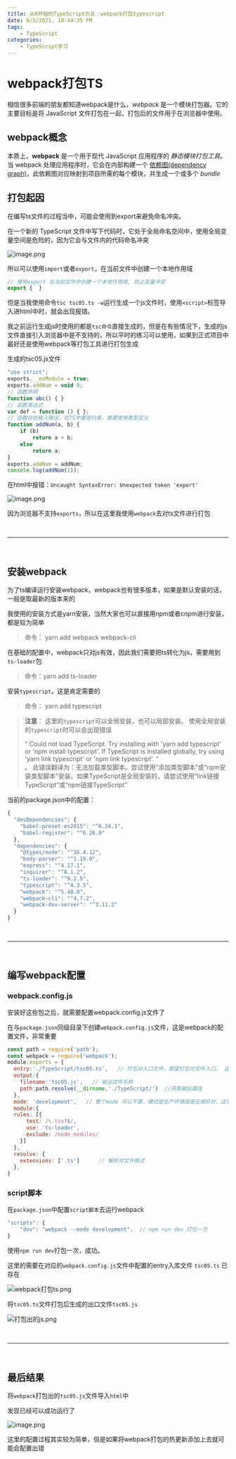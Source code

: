 ```yaml
---
title: 从0开始的TypeScriptの五：webpack打包typescript
date: 8/5/2021, 10:44:35 PM
tags: 
    - TypeScript 
categories: 
    - TypeScript学习
---
```



# webpack打包TS

相信很多前端的朋友都知道webpack是什么，*webpack* 是一个模块打包器。它的主要目标是将 JavaScript 文件打包在一起，打包后的文件用于在浏览器中使用。

## webpack概念

本质上，**webpack** 是一个用于现代 JavaScript 应用程序的 *静态模块打包工具*。当 webpack 处理应用程序时，它会在内部构建一个 [依赖图(dependency graph)](https://webpack.docschina.org/concepts/dependency-graph/)，此依赖图对应映射到项目所需的每个模块，并生成一个或多个 *bundle*


## 打包起因

在编写ts文件的过程当中，可能会使用到export来避免命名冲突。

在一个新的 TypeScript 文件中写下代码时，它处于全局命名空间中，使用全局变量空间是危险的，因为它会与文件内的代码命名冲突

![image.png](https://p6-juejin.byteimg.com/tos-cn-i-k3u1fbpfcp/aa8b54c9359f4deb9532e432dbb7a98b~tplv-k3u1fbpfcp-watermark.image)

所以可以使用`import`或者`export`，在当前文件中创建一个本地作用域

``` js
// 使用export 在当前文件中创建一个本地作用域, 防止变量冲突
export {  } 
```

但是当我使用命令`tsc tsc05.ts -w`运行生成一个js文件时，使用`<script>`标签导入进html中时，就会出现报错。

我之前运行生成js时使用的都是`tsc命令`直接生成的，但是在有些情况下，生成的js文件直接引入浏览器中是不支持的，所以平时的练习可以使用，如果到正式项目中最好还是使用webpack等打包工具进行打包生成



生成的tsc05.js文件
```js
"use strict";
exports.__esModule = true;
exports.addNum = void 0;
// 函数声明
function abc() { }
// 函数表达式
var def = function () { };
// 函数存在输入输出，在TS中要是约束，需要使用类型定义
function addNum(a, b) {
    if (b)
        return a + b;
    else
        return a;
}
exports.addNum = addNum;
console.log(addNum(1));
```

在html中报错：`Uncaught SyntaxError: Unexpected token 'export'`

![image.png](https://p3-juejin.byteimg.com/tos-cn-i-k3u1fbpfcp/f6cc9067ccc946c68e3f32a241856197~tplv-k3u1fbpfcp-watermark.image)

因为浏览器不支持`exports`，所以在这里我使用`webpack`去对ts文件进行打包

<br>

***

<br>

## 安装webpack

为了ts编译运行安装webpack，webpack也有很多版本，如果是默认安装的话，一般是取最新的版本来的

我使用的安装方式是yarn安装，当然大家也可以直接用npm或者cnpm进行安装，都是较为简单

> 命令： yarn add webpack webpack-cli

在基础的配置中，webpack只对js有效，因此我们需要把ts转化为js，需要用到`ts-loader`包

> 命令：yarn add ts-loader

安装`typescript`，这是肯定需要的

> 命令： yarn add typescript

> **注意**： 这里的`typescript`可以全局安装，也可以局部安装。 使用全局安装的`typescript`时可以会出现错误 
> <div color=##DA0825 >“ Could not load TypeScript. Try installing with 'yarn add typescript' or 'npm install typescript'. If TypeScript is installed globally, try using 'yarn link typescript' or 'npm link typescript'. ”</div> 。 此错误翻译为：无法加载类型脚本。尝试使用“添加类型脚本”或“npm安装类型脚本”安装。如果TypeScript是全局安装的，请尝试使用“link链接TypeScript”或“npm链接TypeScript”



当前的package.json中的配置：
``` javascript
{
  "devDependencies": {
    "babel-preset-es2015": "^6.24.1",
    "babel-register": "^6.26.0"
  },
  "dependencies": {
    "@types/node": "^16.4.12",
    "body-parser": "^1.19.0",
    "express": "^4.17.1",
    "inquirer": "^8.1.2",
    "ts-loader": "^9.2.5",
    "typescript": "^4.3.5",
    "webpack": "^5.48.0",
    "webpack-cli": "^4.7.2",
    "webpack-dev-server": "^3.11.2"
  }
}
```
<br>

***

<br>

## 编写webpack配置

### webpack.config.js

安装好这些包之后，就需要配置webpack.config.js文件了

在与`package.json`同级目录下创建`webpack.config.js`文件，这是webpack的配置文件，非常重要

``` javascript
const path = require('path');   
const webpack = require('webpack');
module.exports = {
  entry:'./TypeScript/tsc05.ts',   // 打包对入口文件，期望打包对文件入口。 这里配置tsc05.ts的位置
  output:{
    filename:'tsc05.js',   // 输出文件名称
    path:path.resolve(__dirname,'./TypeScript/')  //获取输出路径
  },
  mode: 'development',   // 整个mode 可以不要，模式是生产坏境就是压缩好对，这里配置开发坏境方便看生成对代码
  module:{
  rules: [{
      test: /\.tsx?$/,
      use: 'ts-loader',
      exclude: /node_modules/
    }]
  },
  resolve: {
    extensions: ['.ts']      // 解析对文件格式
  },
}
```

### script脚本

在`package.json`中配置`script脚本`去运行webpack

``` javascript
"scripts": {
    "dev": "webpack --mode development",  // npm run dev 打包一次
}
```

使用`npm run dev`打包一次，成功。

这里的需要在对应的`webpack.config.js`文件中配置的entry入库文件 `tsc05.ts` 已存在


![webpack打包ts.png](https://p3-juejin.byteimg.com/tos-cn-i-k3u1fbpfcp/1901dd687b57414a9368881b31e590af~tplv-k3u1fbpfcp-watermark.image)

将`tsc05.ts`文件打包后生成的出口文件`tsc05.js`


![打包出的js.png](https://p6-juejin.byteimg.com/tos-cn-i-k3u1fbpfcp/6c542f99c2ec4a8a9745a81af62c95ee~tplv-k3u1fbpfcp-watermark.image)


<br>

***

<br>

## 最后结果

将`webpack`打包出的`tsc05.js`文件导入`html`中

发现已经可以成功运行了


![image.png](https://p1-juejin.byteimg.com/tos-cn-i-k3u1fbpfcp/1a741068d99a4786807046015947f553~tplv-k3u1fbpfcp-watermark.image)

这里的配置过程其实较为简单，但是如果将webpack打包的热更新添加上去就可能会配置出错
